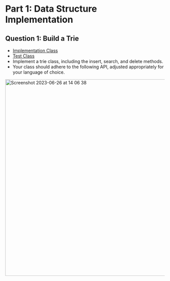 # Part 1: Data Structure Implementation
## Question 1: Build a Trie
- [Implementation Class](https://github.com/Uber-Career-Prep-2023/Uber-Career-Prep-Homework-Joseph-Borodach/blob/main/Assignment-4/Trie/src/main/java/career/prep/uber/Trie.java)
- [Test Class](https://github.com/Uber-Career-Prep-2023/Uber-Career-Prep-Homework-Joseph-Borodach/blob/main/Assignment-4/Trie/src/test/java/career/prep/uber/TrieTests.java)
- Implement a trie class, including the insert, search, and delete methods.
- Your class should adhere to the following API, adjusted appropriately for your language of choice.
<img width="619" alt="Screenshot 2023-06-26 at 14 06 38" src="https://github.com/Uber-Career-Prep-2023/Uber-Career-Prep-Homework-Joseph-Borodach/assets/95253429/cc55f67e-220a-4dae-a06e-89273b0934f2">

